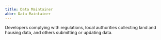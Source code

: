 ```yaml
---
title: Data Maintainer
abbr: Data Maintainer
---
```


Developers complying with regulations, local authorities collecting land and housing data, and others submitting or updating data.